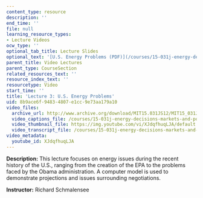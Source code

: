 ```yaml
---
content_type: resource
description: ''
end_time: ''
file: null
learning_resource_types:
- Lecture Videos
ocw_type: ''
optional_tab_title: Lecture Slides
optional_text: '[U.S. Energy Problems (PDF)](/courses/15-031j-energy-decisions-markets-and-policies-spring-2012/resources/mit15_031js12_lec3)'
parent_title: Video Lectures
parent_type: CourseSection
related_resources_text: ''
resource_index_text: ''
resourcetype: Video
start_time: ''
title: 'Lecture 3: U.S. Energy Problems'
uid: 8b9ace6f-9483-4807-e1cc-9e73aa179a10
video_files:
  archive_url: http://www.archive.org/download/MIT15.031JS12/MIT15_031JS12_lec03_300k.mp4
  video_captions_file: /courses/15-031j-energy-decisions-markets-and-policies-spring-2012/31f37a1bde0956338114e7ffbbf9fae7_XJdqfhuqLJA.vtt
  video_thumbnail_file: https://img.youtube.com/vi/XJdqfhuqLJA/default.jpg
  video_transcript_file: /courses/15-031j-energy-decisions-markets-and-policies-spring-2012/9d7e3579031ca72c8c83039e7f5a253e_XJdqfhuqLJA.pdf
video_metadata:
  youtube_id: XJdqfhuqLJA
---
```


**Description:** This lecture focuses on energy issues during the recent history of the U.S., ranging from the creation of the EPA to the problems faced by the Obama administration. A computer model is used to demonstrate projections and issues surrounding negotiations.

**Instructor:** Richard Schmalensee



